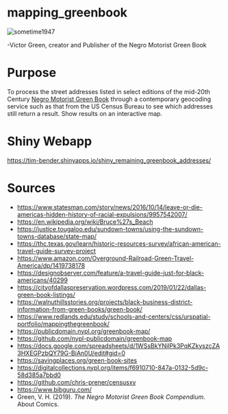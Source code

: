# mapping_greenbook
![sometime1947](https://github.com/benda18/mapping_greenbook/assets/3075048/1542558f-3a84-48d0-bbe2-5cfb19692b29)
 
 -Victor Green, creator and Publisher of the Negro Motorist Green Book 

# Purpose
To process the street addresses listed in select editions of the mid-20th Century [Negro Motorist Green Book](https://en.wikipedia.org/wiki/The_Negro_Motorist_Green_Book) through a contemporary geocoding service such as that from the US Census Bureau to see which addresses still return a result.  Show results on an interactive map.  

# Shiny Webapp
https://tim-bender.shinyapps.io/shiny_remaining_greenbook_addresses/

# Sources
* https://www.statesman.com/story/news/2016/10/14/leave-or-die-americas-hidden-history-of-racial-expulsions/9957542007/
* https://en.wikipedia.org/wiki/Bruce%27s_Beach
* https://justice.tougaloo.edu/sundown-towns/using-the-sundown-towns-database/state-map/
* https://thc.texas.gov/learn/historic-resources-survey/african-american-travel-guide-survey-project
* https://www.amazon.com/Overground-Railroad-Green-Travel-America/dp/1419738178
* https://designobserver.com/feature/a-travel-guide-just-for-black-americans/40299
* https://cityofdallaspreservation.wordpress.com/2019/01/22/dallas-green-book-listings/
* https://walnuthillsstories.org/projects/black-business-district-information-from-green-books/green-book/
* https://www.redlands.edu/study/schools-and-centers/css/urspatial-portfolio/mappingthegreenbook/
* https://publicdomain.nypl.org/greenbook-map/
* https://github.com/nypl-publicdomain/greenbook-map
* https://docs.google.com/spreadsheets/d/1WSsBkYNjIPk3PqKZkyszcZA3HXEGPzbQY79G-BiAn0U/edit#gid=0
* https://savingplaces.org/green-book-sites
* https://digitalcollections.nypl.org/items/f6910710-847a-0132-5d9c-58d385a7bbd0
* https://github.com/chris-prener/censusxy
* https://www.bibguru.com/
* Green, V. H. (2019). _The Negro Motorist Green Book Compendium_. About Comics.

